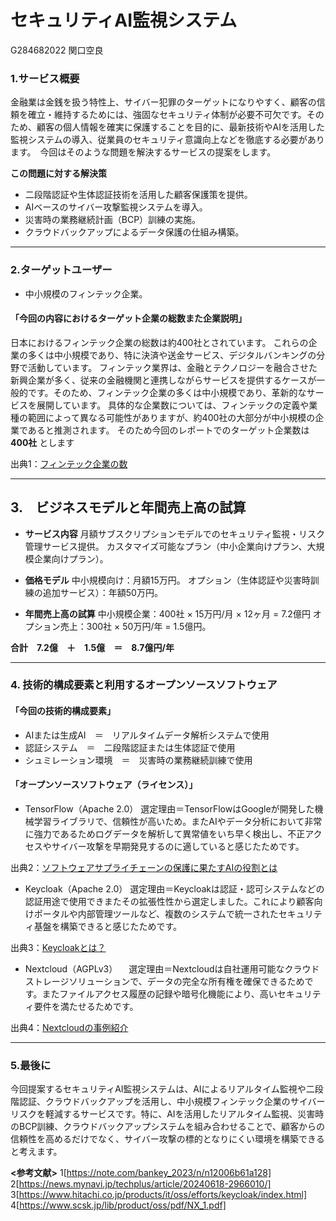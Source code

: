# セキュリティAI監視システム

G284682022 関口空良
 
### 1.サービス概要
金融業は金銭を扱う特性上、サイバー犯罪のターゲットになりやすく、顧客の信頼を確立・維持するためには、強固なセキュリティ体制が必要不可欠です。そのため、顧客の個人情報を確実に保護することを目的に、最新技術やAIを活用した監視システムの導入、従業員のセキュリティ意識向上などを徹底する必要があります。　今回はそのような問題を解決するサービスの提案をします。

**この問題に対する解決策**　　
- 二段階認証や生体認証技術を活用した顧客保護策を提供。　
- AIベースのサイバー攻撃監視システムを導入。
- 災害時の業務継続計画（BCP）訓練の実施。
- クラウドバックアップによるデータ保護の仕組み構築。

---

### 2.ターゲットユーザー
- 中小規模のフィンテック企業。

#### 「今回の内容におけるターゲット企業の総数また企業説明」
日本におけるフィンテック企業の総数は約400社とされています。 
これらの企業の多くは中小規模であり、特に決済や送金サービス、デジタルバンキングの分野で活動しています。
フィンテック業界は、金融とテクノロジーを融合させた新興企業が多く、従来の金融機関と連携しながらサービスを提供するケースが一般的です。そのため、フィンテック企業の多くは中小規模であり、革新的なサービスを展開しています。
具体的な企業数については、フィンテックの定義や業種の範囲によって異なる可能性がありますが、約400社の大部分が中小規模の企業であると推測されます。
そのため今回のレポートでのターゲット企業数は **400社** とします

出典1：[フィンテック企業の数 ]( https://note.com/bankey_2023/n/n12006b61a128)

---

## 3.　ビジネスモデルと年間売上高の試算


- **サービス内容**
月額サブスクリプションモデルでのセキュリティ監視・リスク管理サービス提供。
カスタマイズ可能なプラン（中小企業向けプラン、大規模企業向けプラン）。

- **価格モデル**
中小規模向け：月額15万円。
オプション（生体認証や災害時訓練の追加サービス）：年額50万円。

- **年間売上高の試算**
中小規模企業：400社 × 15万円/月 × 12ヶ月 = 7.2億円
オプション売上：300社 × 50万円/年 = 1.5億円。

**合計　7.2億　＋　1.5億　＝　8.7億円/年** 

---

### 4. 技術的構成要素と利用するオープンソースソフトウェア

#### 「今回の技術的構成要素」
- AIまたは生成AI　＝　リアルタイムデータ解析システムで使用
- 認証システム　＝　二段階認証または生体認証で使用
- シュミレーション環境　＝　災害時の業務継続訓練で使用

#### 「オープンソースソフトウェア（ライセンス）」
- TensorFlow（Apache 2.0）
選定理由＝TensorFlowはGoogleが開発した機械学習ライブラリで、信頼性が高いため。またAIやデータ分析において非常に強力であるためログデータを解析して異常値をいち早く検出し、不正アクセスやサイバー攻撃を早期発見するのに適していると感じたためです。

出典2：[ソフトウェアサプライチェーンの保護に果たすAIの役割とは](https://news.mynavi.jp/techplus/article/20240618-2966010/)

- Keycloak（Apache 2.0）
選定理由＝Keycloakは認証・認可システムなどの認証用途で使用できまたその拡張性性から選定しました。これにより顧客向けポータルや内部管理ツールなど、複数のシステムで統一されたセキュリティ基盤を構築できると感じたためです。

出典3：[Keycloakとは？](https://www.hitachi.co.jp/products/it/oss/efforts/keycloak/index.html)

- Nextcloud（AGPLv3）
　選定理由＝Nextcloudは自社運用可能なクラウドストレージソリューションで、データの完全な所有権を確保できるためです。またファイルアクセス履歴の記録や暗号化機能により、高いセキュリティ要件を満たせるためです。

出典4：[Nextcloudの事例紹介](https://www.scsk.jp/lib/product/oss/pdf/NX_1.pdf)

---

### 5.最後に

今回提案するセキュリティAI監視システムは、AIによるリアルタイム監視や二段階認証、クラウドバックアップを活用し、中小規模フィンテック企業のサイバーリスクを軽減するサービスです。特に、AIを活用したリアルタイム監視、災害時のBCP訓練、クラウドバックアップシステムを組み合わせることで、顧客からの信頼性を高めるだけでなく、サイバー攻撃の標的となりにくい環境を構築できると考えます。


**<参考文献>**
1[https://note.com/bankey_2023/n/n12006b61a128]
2[https://news.mynavi.jp/techplus/article/20240618-2966010/]
3[https://www.hitachi.co.jp/products/it/oss/efforts/keycloak/index.html]
4[https://www.scsk.jp/lib/product/oss/pdf/NX_1.pdf]